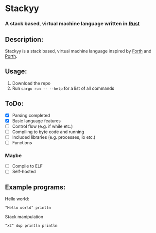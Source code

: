 # Stackyy
### A stack based, virtual machine language written in [Rust](https://rust-lang.org/)

## Description:

Stackyy is a stack based, virtual machine language inspired by 
[Forth](https://en.wikipedia.org/wiki/Forth_(programming_language)) and 
[Porth](https://gitlab.com/tsoding/porth).

## Usage:

1. Download the repo
2. Run ``cargo run -- --help`` for a list of all commands


## ToDo:

- [x] Parsing completed
- [x] Basic language features
- [ ] Control flow (e.g. if while etc.)
- [ ] Compiling to byte code and running
- [ ] Included libraries (e.g. processes, io etc.)
- [ ] Functions
### Maybe
- [ ] Compile to ELF
- [ ] Self-hosted

## Example programs:

Hello world:

```shell
"Hello world" println
```

Stack manipulation

```shell
"x2" dup println println
```